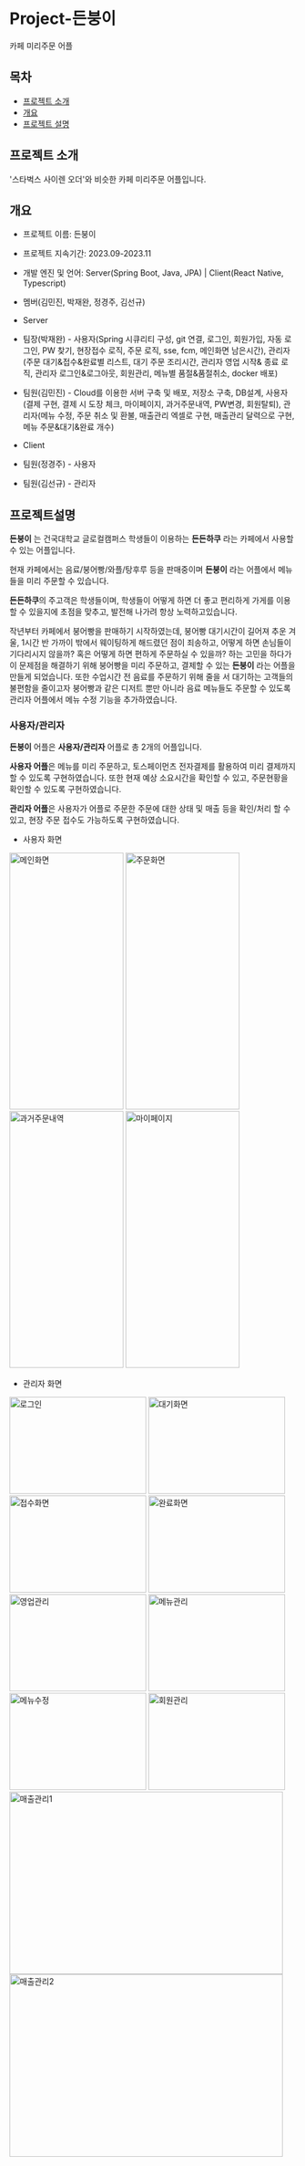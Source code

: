 # Project-든붕이
카페 미리주문 어플


## 목차
  - [프로젝트 소개](#프로젝트_소개)
  - [개요](#개요)
  - [프로젝트 설명](#프로젝트설명)

## 프로젝트 소개
'스타벅스 사이렌 오더'와 비슷한 카페 미리주문 어플입니다.

## 개요
- 프로젝트 이름: 든붕이
- 프로젝트 지속기간: 2023.09-2023.11
- 개발 엔진 및 언어: Server(Spring Boot, Java, JPA) | Client(React Native, Typescript)
- 멤버(김민진, 박재완, 정경주, 김선규)
  
- Server
- 팀장(박재완) - 사용자(Spring 시큐리티 구성, git 연결, 로그인, 회원가입, 자동 로그인, PW 찾기, 현장접수 로직, 주문 로직, sse, fcm, 메인화면 남은시간), 관리자(주문 대기&접수&완료별 리스트, 대기 주문 조리시간, 관리자 영업 시작&
종료 로직, 관리자 로그인&로그아웃, 회원관리, 메뉴별 품절&품절취소, docker 배포)
- 팀원(김민진) - Cloud를 이용한 서버 구축 및 배포, 저장소 구축, DB설계, 사용자(결제 구현,  결제 시 도장 체크, 마이페이지, 과거주문내역, PW변경, 회원탈퇴), 관리자(메뉴 수정, 주문 취소 및 환불, 매출관리 엑셀로 구현,
매출관리 달력으로 구현, 메뉴 주문&대기&완료 개수)

  
- Client
- 팀원(정경주) - 사용자
- 팀원(김선규) - 관리자

## 프로젝트설명

**든붕이** 는 건국대학교 글로컬캠퍼스 학생들이 이용하는 **든든하쿠** 라는 카페에서 사용할 수 있는 어플입니다.

현재 카페에서는 음료/붕어빵/와플/탕후루 등을 판매중이며 **든붕이** 라는 어플에서 메뉴들을 미리 주문할 수 있습니다.

**든든하쿠**의 주고객은 학생들이며, 학생들이 어떻게 하면 더 좋고 편리하게 가게를 이용할 수 있을지에 초점을 맞추고, 발전해 나가려 항상 노력하고있습니다.

작년부터 카페에서 붕어빵을 판매하기 시작하였는데, 붕어빵 대기시간이 길어져 추운 겨울, 1시간 반 가까이 밖에서 웨이팅하게 해드렸던 점이 죄송하고, 어떻게 하면 손님들이 기다리시지 않을까? 혹은 어떻게 하면 편하게 주문하실 수 있을까? 하는 고민을 하다가 이 문제점을 해결하기 위해 붕어빵을 미리 주문하고, 결제할 수 있는 **든붕이** 라는 어플을 만들게 되었습니다. 또한 수업시간 전 음료를 주문하기 위해 줄을 서 대기하는 고객들의 불편함을 줄이고자 붕어빵과 같은 디저트 뿐만 아니라 음료 메뉴들도 주문할 수 있도록 관리자 어플에서 메뉴 수정 기능을 추가하였습니다.

### 사용자/관리자

**든붕이** 어플은 **사용자/관리자** 어플로 총 2개의 어플입니다.

**사용자 어플**은 메뉴를 미리 주문하고, 토스페이먼츠 전자결제를 활용하여 미리 결제까지 할 수 있도록 구현하였습니다. 또한 현재 예상 소요시간을 확인할 수 있고, 주문현황을 확인할 수 있도록 구현하였습니다.

**관리자 어플**은 사용자가 어플로 주문한 주문에 대한 상태 및 매출 등을 확인/처리 할 수 있고, 현장 주문 접수도 가능하도록 구현하였습니다.


  - 사용자 화면
    
  <img src="https://i.esdrop.com/d/f/pDyqiY4YnX/WLGKnbuiPG.png" alt="메인화면" width="200" height="450">
  <img src="https://i.esdrop.com/d/f/pDyqiY4YnX/tkThg0o5yb.png" alt="주문화면" width="200" height="450">
  <img src="https://i.esdrop.com/d/f/pDyqiY4YnX/BZKRCiX8W6.png" alt="과거주문내역" width="200" height="450">
  <img src="https://i.esdrop.com/d/f/pDyqiY4YnX/gcMArCnHIi.png" alt="마이페이지" width="200" height="450">


  - 관리자 화면
    
  <img src="https://i.esdrop.com/d/f/pDyqiY4YnX/xOTrNxVX7s.png" alt="로그인" width="240" height="170">
  <img src="https://i.esdrop.com/d/f/pDyqiY4YnX/Dm2ExjPvDz.png" alt="대기화면" width="240" height="170">
  <img src="https://i.esdrop.com/d/f/pDyqiY4YnX/U8bmt91JHT.png" alt="접수화면" width="240" height="170">
  <img src="https://i.esdrop.com/d/f/pDyqiY4YnX/sLjV8P5Qij.png" alt="완료화면" width="240" height="170">
  
  <img src="https://i.esdrop.com/d/f/pDyqiY4YnX/FkN0EJuoVA.png" alt="영업관리" width="240" height="170">
  <img src="https://i.esdrop.com/d/f/pDyqiY4YnX/LeqsHwplN7.png" alt="메뉴관리" width="240" height="170">
  <img src="https://i.esdrop.com/d/f/pDyqiY4YnX/dzKbjZez5w.png" alt="메뉴수정" width="240" height="170">
  <img src="https://i.esdrop.com/d/f/pDyqiY4YnX/fhXFWdEbtM.png" alt="회원관리" width="240" height="170">
  
  <img src="https://i.esdrop.com/d/f/pDyqiY4YnX/2bxXPLKY7X.png" alt="매출관리1" width="480" height="320">
  <img src="https://i.esdrop.com/d/f/pDyqiY4YnX/K561yFnwDn.png" alt="매출관리2" width="480" height="320">
  
  


